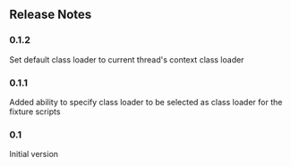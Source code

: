 Release Notes
-------------------------------
### 0.1.2
Set default class loader to current thread's context class loader

### 0.1.1
Added ability to specify class loader to be selected as class loader for the fixture scripts

### 0.1
Initial version
